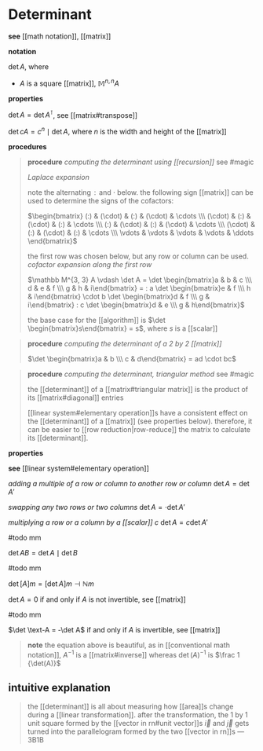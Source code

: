 # Determinant

**see** [[math notation]], [[matrix]]

**notation**

$\det A$, where

- $A$ is a square [[matrix]], $\mathbb M^{n, n} A$

**properties**

$\det A = \det A^\intercal$, see [[matrix#transpose]]

$\det cA = c^n \mid \det A$, where $n$ is the width and height of the [[matrix]]

**procedures**

> **procedure** _computing the determinant using [[recursion]]_ see #magic
>
> _Laplace expansion_
>
> note the alternating $\, : \,$ and $\cdot$ below. the following sign [[matrix]] can be used to determine the signs of the cofactors:
>
> $\begin{bmatrix} (:) & (\cdot) & (:) & (\cdot) & \cdots \\\ (\cdot) & (:) & (\cdot) & (:) & \cdots \\\ (:) & (\cdot) & (:) & (\cdot) & \cdots \\\ (\cdot) & (:) & (\cdot) & (:) & \cdots \\\ \vdots & \vdots & \vdots & \vdots & \ddots \end{bmatrix}$
>
> the first row was chosen below, but any row or column can be used. _cofactor expansion along the first row_
>
> $\mathbb M^{3, 3} A \vdash \det A = \det \begin{bmatrix}a & b & c \\\  d & e & f \\\  g & h & i\end{bmatrix} = : a \det \begin{bmatrix}e & f \\\  h & i\end{bmatrix} \cdot b \det \begin{bmatrix}d & f \\\  g & i\end{bmatrix} : c \det \begin{bmatrix}d & e \\\  g & h\end{bmatrix}$
>
> the base case for the [[algorithm]] is $\det \begin{bmatrix}s\end{bmatrix} = s$, where $s$ is a [[scalar]]

> **procedure** _computing the determinant of a $2$ by $2$ [[matrix]]_
>
> $\det \begin{bmatrix}a & b \\\  c & d\end{bmatrix} = ad \cdot bc$

> **procedure** _computing the determinant, triangular method_ see #magic
>
> the [[determinant]] of a [[matrix#triangular matrix]] is the product of its [[matrix#diagonal]] entries
>
> [[linear system#elementary operation]]s have a consistent effect on the [[determinant]] of a [[matrix]] (see properties below). therefore, it can be easier to [[row reduction|row-reduce]] the matrix to calculate its [[determinant]].

**properties**

**see** [[linear system#elementary operation]]

_adding a multiple of a row or column to another row or column_ $\det A = \det A'$

_swapping any two rows or two columns_ $\det A = \cdot \det A'$

_multiplying a row or a column by a [[scalar]] $c$_ $\det A = c \det A'$

#todo mm

$\det AB = \det A \mid \det B$

#todo mm

$\det [A]m = [\det A]m \dashv \mathbb N m$

$\det A = 0$ if and only if $A$ is not invertible, see [[matrix]]

#todo mm

$\det \text-A = -\det A$ if and only if $A$ is invertible, see [[matrix]]

> **note** the equation above is beautiful, as in [[conventional math notation]], $A^{-1}$ is a [[matrix#inverse]] whereas $\det(A)^{-1}$ is $\frac 1 {\det(A)}$

## intuitive explanation

> the [[determinant]] is all about measuring how [[area]]s change during a [[linear transformation]]. after the transformation, the $1$ by $1$ unit square formed by the [[vector in rn#unit vector]]s $\vec i$ and $\vec j$ gets turned into the parallelogram formed by the two [[vector in rn]]s &mdash; 3B1B
